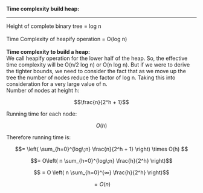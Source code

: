 **Time complexity build heap:**
<hr>
Height of complete binary tree = log n 
<br /><br />
Time Complexity of heapify operation = O(log n)
<br /><br />
<strong>Time complexity to build a heap:</strong>
<br />
We call heapify operation for the lower half of the heap. So, the effective time complexity will be O(n/2 log n) or O(n log n). But if we were to derive the tighter bounds, we need to consider the fact that as we move up the tree the number of nodes reduce the factor of log n. Taking this into consideration for a very large value of n.

<br>
Number of nodes at height h:

$$\frac{n}{2^h + 1}$$

Running time for each node:

$$O(h)$$

Therefore running time is:

$$= \left( \sum_{h=0}^{log\;n} \frac{n}{2^h + 1} \right) \times O(h) $$

$$= O\left( n \sum_{h=0}^{log\;n} \frac{h}{2^h} \right)$$

$$ = O \left( n \sum_{h=0}^{∞} \frac{h}{2^h} \right)$$

$$ = O(n)$$